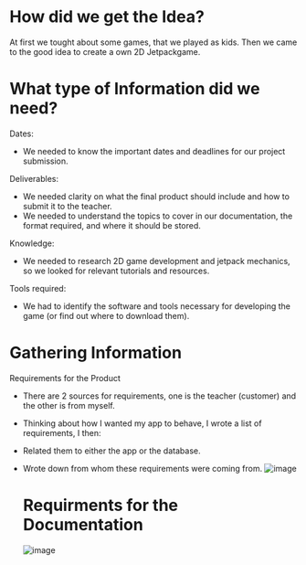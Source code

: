 # How did we get the Idea?
At first we tought about some games, that we played as kids. Then we came to the good idea to create a own 2D Jetpackgame.

# What type of Information did we need?
Dates:
- We needed to know the important dates and deadlines for our project submission.

Deliverables:

- We needed clarity on what the final product should include and how to submit it to the teacher.
- We needed to understand the topics to cover in our documentation, the format required, and where it should be stored.

Knowledge:

- We needed to research 2D game development and jetpack mechanics, so we looked for relevant tutorials and resources.

Tools required:

- We had to identify the software and tools necessary for developing the game (or find out where to download them).

# Gathering Information
Requirements for the Product
- There are 2 sources for requirements, one is the teacher (customer) and the other is from myself.
- Thinking about how I wanted my app to behave, I wrote a list of requirements, I then:
- Related them to either the app or the database.
- Wrote down from whom these requirements were coming from.
  ![image](https://github.com/user-attachments/assets/4b9ed1e9-e72e-4f30-857d-705491ce6fb1)

  # Requirments for the Documentation
  ![image](https://github.com/user-attachments/assets/f6c5466e-e99f-4bdc-aa54-bf86156266e4)

